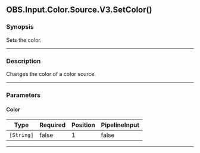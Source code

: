 OBS.Input.Color.Source.V3.SetColor()
------------------------------------

### Synopsis
Sets the color.

---

### Description

Changes the color of a color source.

---

### Parameters
#### **Color**

|Type      |Required|Position|PipelineInput|
|----------|--------|--------|-------------|
|`[String]`|false   |1       |false        |

---
